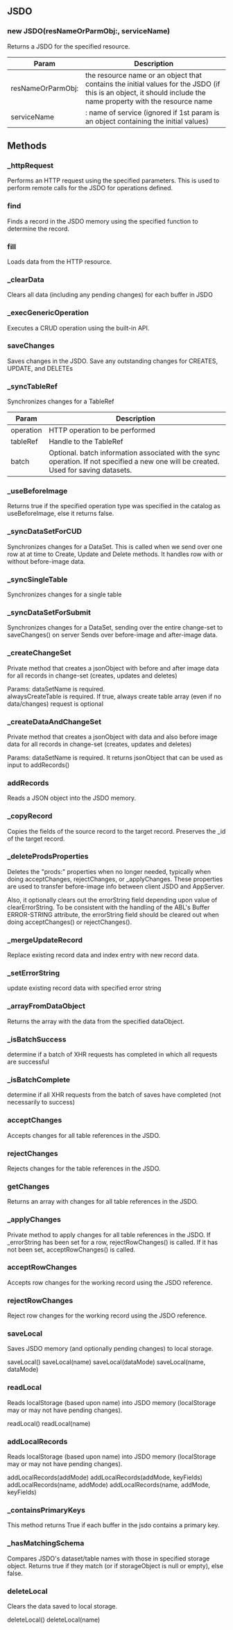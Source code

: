 ## JSDO


### new JSDO(resNameOrParmObj:, serviceName)
Returns a JSDO for the specified resource.


| Param | Description |
| --- | --- |
| resNameOrParmObj: | the resource name or an object that contains the initial values for the JSDO                          (if this is an object, it should include the name property with the resource name |
| serviceName | : name of service (ignored if 1st param is an object containing the initial values) |

## Methods

<a name="_httpRequest"></a>
### _httpRequest
Performs an HTTP request using the specified parameters.  This is 
used to perform remote calls for the JSDO for operations defined.


<a name="find"></a>
### find
Finds a record in the JSDO memory using the specified function to determine the record.


<a name="fill"></a>
### fill
Loads data from the HTTP resource.


<a name="_clearData"></a>
### _clearData
Clears all data (including any pending changes) for each buffer in JSDO


<a name="_execGenericOperation"></a>
### _execGenericOperation
Executes a CRUD operation using the built-in API.


<a name="saveChanges"></a>
### saveChanges
Saves changes in the JSDO. Save any outstanding changes for CREATES, UPDATE, and DELETEs


<a name="_syncTableRef"></a>
### _syncTableRef
Synchronizes changes for a TableRef



| Param | Description |
| --- | --- |
| operation | HTTP operation to be performed |
| tableRef | Handle to the TableRef |
| batch | Optional. batch information associated with the sync operation.  If not specified a new one will be created.  Used for saving datasets. |

<a name="_useBeforeImage"></a>
### _useBeforeImage
Returns true if the specified operation type was specified in the catalog as useBeforeImage,
else it returns false.


<a name="_syncDataSetForCUD"></a>
### _syncDataSetForCUD
Synchronizes changes for a DataSet. This is called when we send over one row at at time
to Create, Update and Delete methods.
It handles row with or without before-image data.


<a name="_syncSingleTable"></a>
### _syncSingleTable
Synchronizes changes for a single table


<a name="_syncDataSetForSubmit"></a>
### _syncDataSetForSubmit
Synchronizes changes for a DataSet, sending over the entire change-set to saveChanges() on server
Sends over before-image and after-image data.


<a name="_createChangeSet"></a>
### _createChangeSet
Private method that creates a jsonObject with before and after image data for all 
records in change-set (creates, updates and deletes)

Params: dataSetName is required.     
        alwaysCreateTable is required. If true, always create table array (even if no data/changes)
        request is optional


<a name="_createDataAndChangeSet"></a>
### _createDataAndChangeSet
Private method that creates a jsonObject with data and also before image data 
 for all records in change-set (creates, updates and deletes)

Params: dataSetName is required. 
It returns jsonObject that can be used as input to addRecords()


<a name="addRecords"></a>
### addRecords
Reads a JSON object into the JSDO memory.


<a name="_copyRecord"></a>
### _copyRecord
Copies the fields of the source record to the target record.
Preserves the _id of the target record.


<a name="_deleteProdsProperties"></a>
### _deleteProdsProperties
Deletes the "prods:" properties when no longer needed, typically when doing acceptChanges, rejectChanges, or _applyChanges.
These properties are used to transfer before-image info between client JSDO and AppServer.

Also, it optionally clears out the errorString field depending upon value of clearErrorString. To be consistent with the handling of 
the ABL's Buffer ERROR-STRING attribute, the errorString field should be cleared out when doing acceptChanges() or rejectChanges().


<a name="_mergeUpdateRecord"></a>
### _mergeUpdateRecord
Replace existing record data and index entry with new record data.


<a name="_setErrorString"></a>
### _setErrorString
update existing record data with specified error string


<a name="_arrayFromDataObject"></a>
### _arrayFromDataObject
Returns the array with the data from the specified dataObject.


<a name="_isBatchSuccess"></a>
### _isBatchSuccess
determine if a batch of XHR requests has completed in which all requests are successful


<a name="_isBatchComplete"></a>
### _isBatchComplete
determine if all XHR requests from the batch of saves have completed (not necessarily to success)


<a name="acceptChanges"></a>
### acceptChanges
Accepts changes for all table references in the JSDO.


<a name="rejectChanges"></a>
### rejectChanges
Rejects changes for the table references in the JSDO.


<a name="getChanges"></a>
### getChanges
Returns an array with changes for all table references in the JSDO.


<a name="_applyChanges"></a>
### _applyChanges
Private method to apply changes for all table references in the JSDO.
If _errorString has been set for a row, rejectRowChanges() is called. 
If it has not been set, acceptRowChanges() is called.


<a name="acceptRowChanges"></a>
### acceptRowChanges
Accepts row changes for the working record using the JSDO reference.


<a name="rejectRowChanges"></a>
### rejectRowChanges
Reject row changes for the working record using the JSDO reference.


<a name="saveLocal"></a>
### saveLocal
Saves JSDO memory (and optionally pending changes) to local storage.

saveLocal()
saveLocal(name)
saveLocal(dataMode)
saveLocal(name, dataMode)


<a name="readLocal"></a>
### readLocal
Reads localStorage (based upon name) into JSDO memory (localStorage may or may not have pending changes).

readLocal()
readLocal(name)


<a name="addLocalRecords"></a>
### addLocalRecords
Reads localStorage (based upon name) into JSDO memory (localStorage may or may not have pending changes).

addLocalRecords(addMode)
addLocalRecords(addMode, keyFields)
addLocalRecords(name, addMode)
addLocalRecords(name, addMode, keyFields)


<a name="_containsPrimaryKeys"></a>
### _containsPrimaryKeys
This method returns True if each buffer in the jsdo contains a primary key.


<a name="_hasMatchingSchema"></a>
### _hasMatchingSchema
Compares JSDO's dataset/table names with those in specified storage object.
Returns true if they match (or if storageObject is null or empty), else false.


<a name="deleteLocal"></a>
### deleteLocal
Clears the data saved to local storage.

deleteLocal()
deleteLocal(name)


